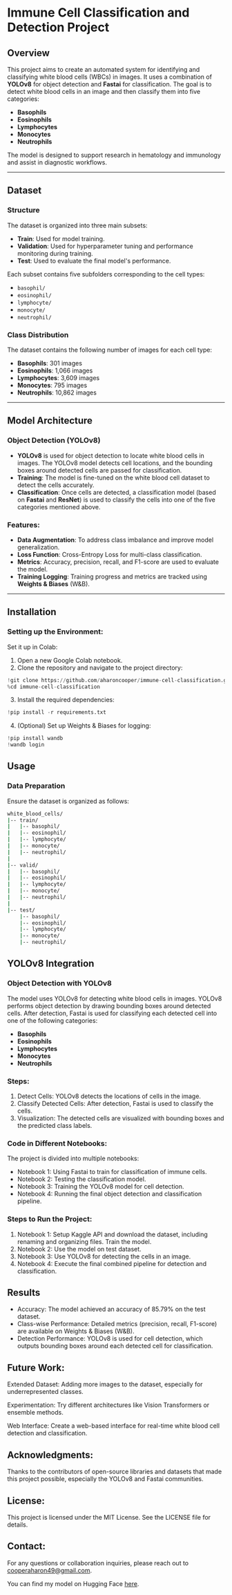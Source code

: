 # Immune Cell Classification and Detection Project

## Overview
This project aims to create an automated system for identifying and classifying white blood cells (WBCs) in images. It uses a combination of **YOLOv8** for object detection and **Fastai** for classification. The goal is to detect white blood cells in an image and then classify them into five categories:
- **Basophils**
- **Eosinophils**
- **Lymphocytes**
- **Monocytes**
- **Neutrophils**

The model is designed to support research in hematology and immunology and assist in diagnostic workflows.

---

## Dataset

### Structure
The dataset is organized into three main subsets:
- **Train**: Used for model training.
- **Validation**: Used for hyperparameter tuning and performance monitoring during training.
- **Test**: Used to evaluate the final model's performance.

Each subset contains five subfolders corresponding to the cell types:
- `basophil/`
- `eosinophil/`
- `lymphocyte/`
- `monocyte/`
- `neutrophil/`

### Class Distribution
The dataset contains the following number of images for each cell type:
- **Basophils**: 301 images
- **Eosinophils**: 1,066 images
- **Lymphocytes**: 3,609 images
- **Monocytes**: 795 images
- **Neutrophils**: 10,862 images

---

## Model Architecture

### Object Detection (YOLOv8)
- **YOLOv8** is used for object detection to locate white blood cells in images. The YOLOv8 model detects cell locations, and the bounding boxes around detected cells are passed for classification.
- **Training**: The model is fine-tuned on the white blood cell dataset to detect the cells accurately.
- **Classification**: Once cells are detected, a classification model (based on **Fastai** and **ResNet**) is used to classify the cells into one of the five categories mentioned above.

### Features:
- **Data Augmentation**: To address class imbalance and improve model generalization.
- **Loss Function**: Cross-Entropy Loss for multi-class classification.
- **Metrics**: Accuracy, precision, recall, and F1-score are used to evaluate the model.
- **Training Logging**: Training progress and metrics are tracked using **Weights & Biases** (W&B).

---

## Installation

### Setting up the Environment:
Set it up in Colab:

1. Open a new Google Colab notebook.
2. Clone the repository and navigate to the project directory:

```python
!git clone https://github.com/aharoncooper/immune-cell-classification.git
%cd immune-cell-classification
```

3. Install the required dependencies:

```python
!pip install -r requirements.txt
```

4. (Optional) Set up Weights & Biases for logging:

```python
!pip install wandb
!wandb login
```

## Usage
### Data Preparation
Ensure the dataset is organized as follows:

```bash
white_blood_cells/
|-- train/
|   |-- basophil/
|   |-- eosinophil/
|   |-- lymphocyte/
|   |-- monocyte/
|   |-- neutrophil/
|
|-- valid/
|   |-- basophil/
|   |-- eosinophil/
|   |-- lymphocyte/
|   |-- monocyte/
|   |-- neutrophil/
|
|-- test/
    |-- basophil/
    |-- eosinophil/
    |-- lymphocyte/
    |-- monocyte/
    |-- neutrophil/
```

## YOLOv8 Integration
### Object Detection with YOLOv8
The model uses YOLOv8 for detecting white blood cells in images. YOLOv8 performs object detection by drawing bounding boxes around detected cells. After detection, Fastai is used for classifying each detected cell into one of the following categories:

- **Basophils**
- **Eosinophils**
- **Lymphocytes**
- **Monocytes**
- **Neutrophils**
### Steps:
1. Detect Cells: YOLOv8 detects the locations of cells in the image.
2. Classify Detected Cells: After detection, Fastai is used to classify the cells.
3. Visualization: The detected cells are visualized with bounding boxes and the predicted class labels.
### Code in Different Notebooks:
The project is divided into multiple notebooks:

- Notebook 1: Using Fastai to train for classification of immune cells.
- Notebook 2: Testing the classification model.
- Notebook 3: Training the YOLOv8 model for cell detection.
- Notebook 4: Running the final object detection and classification pipeline.
### Steps to Run the Project:
1. Notebook 1: Setup Kaggle API and download the dataset, including renaming and organizing files. Train the model. 
2. Notebook 2: Use the model on test dataset.
3. Notebook 3: Use YOLOv8 for detecting the cells in an image.
4. Notebook 4: Execute the final combined pipeline for detection and classification.
## Results
- Accuracy: The model achieved an accuracy of 85.79% on the test dataset.
- Class-wise Performance: Detailed metrics (precision, recall, F1-score) are available on Weights & Biases (W&B).
- Detection Performance: YOLOv8 is used for cell detection, which outputs bounding boxes around each detected cell for classification.
## Future Work:
Extended Dataset: Adding more images to the dataset, especially for underrepresented classes.

Experimentation: Try different architectures like Vision Transformers or ensemble methods.

Web Interface: Create a web-based interface for real-time white blood cell detection and classification.
## Acknowledgments:
Thanks to the contributors of open-source libraries and datasets that made this project possible, especially the YOLOv8 and Fastai communities.

## License:
This project is licensed under the MIT License. See the LICENSE file for details.

## Contact:
For any questions or collaboration inquiries, please reach out to cooperaharon49@gmail.com.

You can find my model on Hugging Face [here](https://huggingface.co/CooperAharon/white-blood-cell-classifier).
